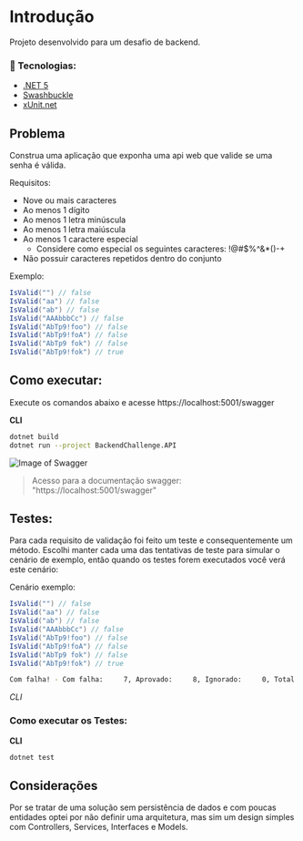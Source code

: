 # Introdução
Projeto desenvolvido para um desafio de backend.
### :rocket: Tecnologias:
- [.NET 5](https://dotnet.microsoft.com/download/dotnet/5.0)
- [Swashbuckle](https://docs.microsoft.com/pt-br/aspnet/core/tutorials/web-api-help-pages-using-swagger?view=aspnetcore-5.0)
- [xUnit.net](https://xunit.net/)


## Problema
Construa uma aplicação que exponha uma api web que valide se uma senha é válida.

Requisitos:
- Nove ou mais caracteres
- Ao menos 1 dígito
- Ao menos 1 letra minúscula
- Ao menos 1 letra maiúscula
- Ao menos 1 caractere especial
  - Considere como especial os seguintes caracteres: !@#$%^&*()-+
- Não possuir caracteres repetidos dentro do conjunto

Exemplo:  

```c#
IsValid("") // false  
IsValid("aa") // false  
IsValid("ab") // false  
IsValid("AAAbbbCc") // false  
IsValid("AbTp9!foo") // false  
IsValid("AbTp9!foA") // false
IsValid("AbTp9 fok") // false
IsValid("AbTp9!fok") // true
```
## Como executar:
Execute os comandos abaixo e acesse https://localhost:5001/swagger

<b>CLI</b>

```bash
dotnet build 
dotnet run --project BackendChallenge.API
```
![Image of Swagger](https://user-images.githubusercontent.com/48356414/127195227-ff31332f-50bc-4182-a09b-925abe1337ec.png)
> Acesso para a documentação swagger: "https://localhost:5001/swagger"

## Testes:
Para cada requisito de validação foi feito um teste e consequentemente um método. Escolhi manter cada uma das tentativas de teste para simular o cenário de exemplo, então quando os testes forem executados você verá este cenário: 

Cenário exemplo:
```c#
IsValid("") // false  
IsValid("aa") // false  
IsValid("ab") // false  
IsValid("AAAbbbCc") // false  
IsValid("AbTp9!foo") // false  
IsValid("AbTp9!foA") // false
IsValid("AbTp9 fok") // false
IsValid("AbTp9!fok") // true
``` 

```bash
Com falha! - Com falha:     7, Aprovado:     8, Ignorado:     0, Total:    15, Duração: 43 ms - BackendChallenge.UnitTests.dll (net5.0)
```
*CLI*

### Como executar os Testes:
<b>CLI</b>

```bash
dotnet test
```
## Considerações 
Por se tratar de uma solução sem persistência de dados e com poucas entidades optei por não definir uma arquitetura, mas sim um design simples com Controllers, Services, Interfaces e Models.

